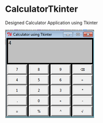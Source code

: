 # CalculatorTkinter
Designed Calculator Application using Tkinter

![Image of Calculator](https://github.com/pdshah77/CalculatorTkinter/blob/master/calculator.PNG)
